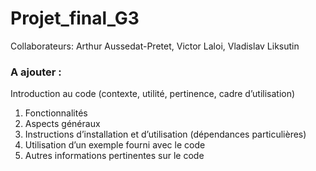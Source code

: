 # Projet_final_G3
Collaborateurs: Arthur Aussedat-Pretet, Victor Laloi, Vladislav Liksutin

### A ajouter : 

Introduction au code (contexte, utilité, pertinence, cadre d’utilisation)
1. Fonctionnalités
2. Aspects généraux
3. Instructions d’installation et d’utilisation (dépendances particulières)
4. Utilisation d’un exemple fourni avec le code
5. Autres informations pertinentes sur le code
